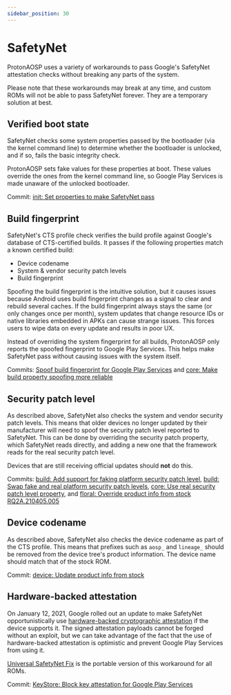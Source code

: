 ```yaml
---
sidebar_position: 30
---
```


# SafetyNet

ProtonAOSP uses a variety of workarounds to pass Google's SafetyNet attestation checks without breaking any parts of the system.

Please note that these workarounds may break at any time, and custom ROMs will not be able to pass SafetyNet forever. They are a temporary solution at best.

## Verified boot state

SafetyNet checks some system properties passed by the bootloader (via the kernel command line) to determine whether the bootloader is unlocked, and if so, fails the basic integrity check.

ProtonAOSP sets fake values for these properties at boot. These values override the ones from the kernel command line, so Google Play Services is made unaware of the unlocked bootloader.

Commit: [init: Set properties to make SafetyNet pass](https://github.com/ProtonAOSP/android_system_core/commit/fa18a5862)

## Build fingerprint

SafetyNet's CTS profile check verifies the build profile against Google's database of CTS-certified builds. It passes if the following properties match a known certified build:

- Device codename
- System & vendor security patch levels
- Build fingerprint

Spoofing the build fingerprint is the intuitive solution, but it causes issues because Android uses build fingerprint changes as a signal to clear and rebuild several caches. If the build fingerprint always stays the same (or only changes once per month), system updates that change resource IDs or native libraries embedded in APKs can cause strange issues. This forces users to wipe data on every update and results in poor UX.

Instead of overriding the system fingerprint for all builds, ProtonAOSP only reports the spoofed fingerprint to Google Play Services. This helps make SafetyNet pass without causing issues with the system itself.

Commits: [Spoof build fingerprint for Google Play Services](https://github.com/ProtonAOSP/android_frameworks_base/commit/b8adfb5d711c) and [core: Make build property spoofing more reliable](https://github.com/ProtonAOSP/android_frameworks_base/commit/4e37c5884262)

## Security patch level

As described above, SafetyNet also checks the system and vendor security patch levels. This means that older devices no longer updated by their manufacturer will need to spoof the security patch level reported to SafetyNet. This can be done by overriding the security patch property, which SafetyNet reads directly, and adding a new one that the framework reads for the real security patch level.

Devices that are still receiving official updates should **not** do this.

Commits: [build: Add support for faking platform security patch level](https://github.com/ProtonAOSP/android_build_make/commit/e527380af1), [build: Swap fake and real platform security patch levels](https://github.com/ProtonAOSP/android_build_make/commit/8659fa7427), [core: Use real security patch level property](https://github.com/ProtonAOSP/android_frameworks_base/commit/7b298d52fb2f), and [floral: Override product info from stock RQ2A.210405.005](https://github.com/ProtonAOSP/android_device_google_coral/commit/2fc9d775a613aabd51710af23f6e6bf58811de78)

## Device codename

As described above, SafetyNet also checks the device codename as part of the CTS profile. This means that prefixes such as `aosp_` and `lineage_` should be removed from the device tree's product information. The device name should match that of the stock ROM.

Commit: [device: Update product info from stock](https://github.com/ProtonAOSP/android_device_google_coral/commit/a70c0e4a37bc790f2e00e5550a603b28a49292ca)

## Hardware-backed attestation

On January 12, 2021, Google rolled out an update to make SafetyNet opportunistically use [hardware-backed cryptographic attestation](https://developer.android.com/training/articles/security-key-attestation) if the device supports it. The signed attestation payloads cannot be forged without an exploit, but we can take advantage of the fact that the use of hardware-backed attestation is optimistic and prevent Google Play Services from using it.

[Universal SafetyNet Fix](https://github.com/kdrag0n/safetynet-fix) is the portable version of this workaround for all ROMs.

Commit: [KeyStore: Block key attestation for Google Play Services](https://github.com/ProtonAOSP/android_frameworks_base/commit/3f6dfe6f5745)

